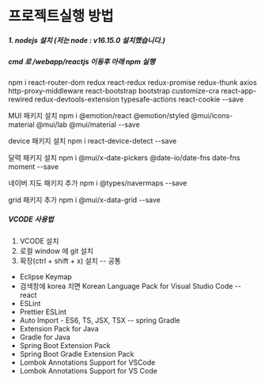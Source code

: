 # 프로젝트실행 방법
##### 1. nodejs 설치 (저는 node : v16.15.0 설치했습니다.)
##### cmd 로 /webapp/reactjs 이동후 아래 npm 실행
npm i react-router-dom redux react-redux redux-promise redux-thunk axios http-proxy-middleware react-bootstrap bootstrap customize-cra react-app-rewired redux-devtools-extension typesafe-actions react-cookie --save

MUI 패키지 설치
npm i @emotion/react @emotion/styled @mui/icons-material @mui/lab @mui/material --save

device 패키지 설치
npm i react-device-detect --save

달력 패키지 설치
npm i @mui/x-date-pickers @date-io/date-fns date-fns moment --save

네이버 지도 패키지 추가
npm i @types/navermaps --save

grid 패키지 추가
npm i  @mui/x-data-grid --save

##### VCODE 사용법
1. VCODE 설치
2. 로컬 window 에 git 설치
3. 확장(ctrl + shift + x) 설치
 -- 공통
 - Eclipse Keymap
 - 검색창에 korea 치면 Korean Language Pack for Visual Studio Code
 -- react
 - ESLint
 - Prettier ESLint
 - Auto Import - ES6, TS, JSX, TSX
 -- spring Gradle
 - Extension Pack for Java
 - Gradle for Java
 - Spring Boot Extension Pack
 - Spring Boot Gradle Extension Pack
 - Lombok Annotations Support for VSCode
 - Lombok Annotations Support for VS Code
